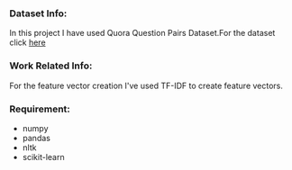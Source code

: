 <h3>Dataset Info:</h3>
<p>In this project I have used Quora Question Pairs Dataset.For the dataset click <a href='https://www.kaggle.com/datasets/quora/question-pairs-dataset'>here</a></p>
<h3>Work Related Info:</h3>
<p>For the feature vector creation I've used TF-IDF to create feature vectors.</p>

<h3>Requirement:</h3>
<ul>
  <li>numpy</li>
  <li>pandas</li>
  <li>nltk</li>
  <li>scikit-learn</li>
</ul>
